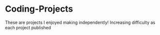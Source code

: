 # Coding-Projects
These are projects I enjoyed making independently! Increasing difficulty as each project published
